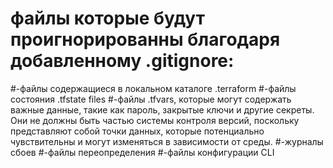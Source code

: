 # файлы которые будут проигнорированны благодаря добавленному .gitignore:
#-файлы содержащиеся в локальном каталоге .terraform
#-файлы состояния .tfstate files
#-файлы .tfvars, которые могут содержать важные данные, такие как пароль, закрытые ключи и другие секреты. Они не должны быть частью системы контроля версий, поскольку представляют собой точки данных, которые потенциально чувствительны и могут изменяться в зависимости от среды.
#-журналы сбоев
#-файлы переопределения
#-файлы конфигурации CLI
